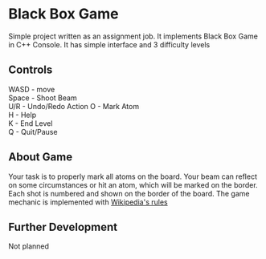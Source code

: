 # Black Box Game
Simple project written as an assignment job. It implements Black Box Game in C++ Console. It has simple interface and 3 difficulty levels
## Controls
WASD - move  
Space - Shoot Beam  
U/R - Undo/Redo Action
O - Mark Atom  
H - Help  
K - End Level  
Q - Quit/Pause  
## About Game
Your task is to properly mark all atoms on the board. Your beam can reflect on some circumstances or hit an atom, which will be marked on the border.  
Each shot is numbered and shown on the border of the board. The game mechanic is implemented with [Wikipedia's rules](https://en.wikipedia.org/wiki/Black_Box_(game))  
## Further Development
Not planned



